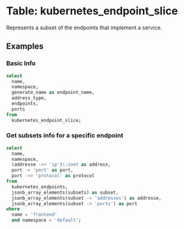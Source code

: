 # Table: kubernetes_endpoint_slice

Represents a subset of the endpoints that implement a service.

## Examples

### Basic Info

```sql
select
  name,
  namespace,
  generate_name as endpoint_name,
  address_type,
  endpoints,
  ports
from
  kubernetes_endpoint_slice;
```

### Get subsets info for a specific endpoint

```sql
select
  name,
  namespace,
  (addresse ->> 'ip')::inet as address,
  port -> 'port' as port,
  port ->> 'protocol' as protocol
from
  kubernetes_endpoints,
  jsonb_array_elements(subsets) as subset,
  jsonb_array_elements(subset -> 'addresses') as addresse,
  jsonb_array_elements(subset -> 'ports') as port
where
  name = 'frontend'
  and namespace = 'default';
```
